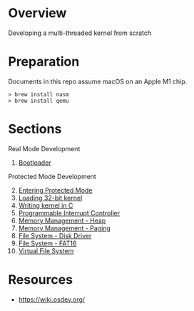 # Overview

Developing a multi-threaded kernel from scratch

# Preparation

Documents in this repo assume macOS on an Apple M1 chip.

```shell
> brew install nasm
> brew install qemu
```

# Sections

Real Mode Development

1. [Bootloader](./doc/real_mode_development.md)

Protected Mode Development

2. [Entering Protected Mode](./doc/protected_mode_development_1.md)
3. [Loading 32-bit kernel](./doc/protected_mode_development_2.md)
4. [Writing kernel in C](./doc/protected_mode_development_3.md)
5. [Programmable Interrupt Controller](./doc/protected_mode_development_4.md)
6. [Memory Management - Heap](./doc/protected_mode_development_5.md)
7. [Memory Management - Paging](./doc/protected_mode_development_6.md)
8. [File System - Disk Driver](./doc/protected_mode_development_7.md)
9. [File System - FAT16](./doc/protected_mode_development_8.md)
10. [Virtual File System](./doc/protected_mode_development_9.md)

# Resources

- https://wiki.osdev.org/
